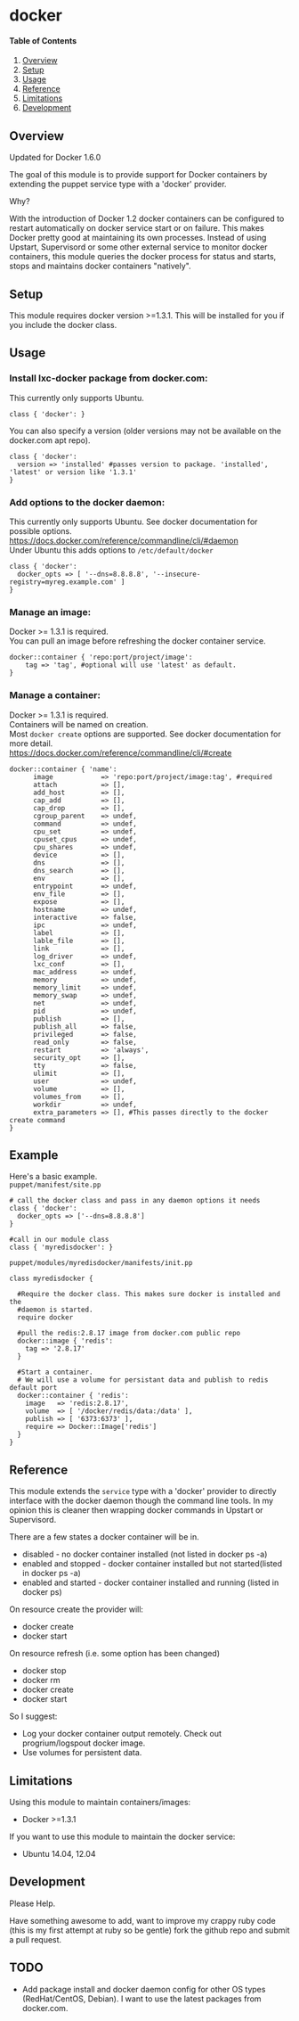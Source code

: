 # docker

#### Table of Contents

1. [Overview](#overview)
2. [Setup](#setup)
3. [Usage](#usage)
4. [Reference](#reference)
5. [Limitations](#limitations)
6. [Development](#development)

## Overview
Updated for Docker 1.6.0

The goal of this module is to provide support for Docker containers by extending
the puppet service type with a 'docker' provider.

Why?  

With the introduction of Docker 1.2 docker containers can be configured to restart automatically on docker service start or on failure. This makes Docker pretty good at maintaining its own processes. Instead of using Upstart, Supervisord or some other external service to monitor docker containers, this module queries the docker process for status and starts, stops and maintains docker containers "natively".  

## Setup

This module requires docker version >=1.3.1. This will be installed for you if you
include the docker class.

## Usage
### Install lxc-docker package from docker.com:
This currently only supports Ubuntu.
```
class { 'docker': }
```

You can also specify a version (older versions may not be available on the docker.com apt repo).
```
class { 'docker':
  version => 'installed' #passes version to package. 'installed', 'latest' or version like '1.3.1'
}
```

### Add options to the docker daemon:
This currently only supports Ubuntu.
See docker documentation for possible options.  
https://docs.docker.com/reference/commandline/cli/#daemon  
Under Ubuntu this adds options to `/etc/default/docker`
```
class { 'docker':
  docker_opts => [ '--dns=8.8.8.8', '--insecure-registry=myreg.example.com' ]
}
```

### Manage an image:
Docker >= 1.3.1 is required.  
You can pull an image before refreshing the docker container service.  
```
docker::container { 'repo:port/project/image':
    tag => 'tag', #optional will use 'latest' as default.
}
```

### Manage a container:
Docker >= 1.3.1 is required.  
Containers will be named on creation.  
Most `docker create` options are supported. See docker documentation for more detail.  
https://docs.docker.com/reference/commandline/cli/#create
```
docker::container { 'name':
      image            => 'repo:port/project/image:tag', #required
      attach           => [],
      add_host         => [],
      cap_add          => [],
      cap_drop         => [],
      cgroup_parent    => undef,
      command          => undef,
      cpu_set          => undef,
      cpuset_cpus      => undef,
      cpu_shares       => undef,
      device           => [],
      dns              => [],
      dns_search       => [],
      env              => [],
      entrypoint       => undef,
      env_file         => [],
      expose           => [],
      hostname         => undef,
      interactive      => false,
      ipc              => undef,
      label            => [],
      lable_file       => [],
      link             => [],
      log_driver       => undef,
      lxc_conf         => [],
      mac_address      => undef,
      memory           => undef,
      memory_limit     => undef,
      memory_swap      => undef,
      net              => undef,
      pid              => undef,
      publish          => [],
      publish_all      => false,
      privileged       => false,
      read_only        => false,
      restart          => 'always',
      security_opt     => [],
      tty              => false,
      ulimit           => [],
      user             => undef,
      volume           => [],
      volumes_from     => [],
      workdir          => undef,
      extra_parameters => [], #This passes directly to the docker create command
}
```

## Example
Here's a basic example.  
`puppet/manifest/site.pp`
```
# call the docker class and pass in any daemon options it needs
class { 'docker':
  docker_opts => ['--dns=8.8.8.8']
}

#call in our module class
class { 'myredisdocker': }
```
`puppet/modules/myredisdocker/manifests/init.pp`
```
class myredisdocker {

  #Require the docker class. This makes sure docker is installed and the
  #daemon is started.
  require docker

  #pull the redis:2.8.17 image from docker.com public repo
  docker::image { 'redis':
    tag => '2.8.17'
  }

  #Start a container.
  # We will use a volume for persistant data and publish to redis default port
  docker::container { 'redis':
    image   => 'redis:2.8.17',
    volume  => [ '/docker/redis/data:/data' ],
    publish => [ '6373:6373' ],
    require => Docker::Image['redis']
  }
}
```

## Reference

This module extends the `service` type with a 'docker' provider to directly interface with the docker daemon though the command line tools. In my opinion this is cleaner then wrapping docker commands in Upstart or Supervisord.

There are a few states a docker container will be in.
  * disabled - no docker container installed (not listed in docker ps -a)
  * enabled and stopped - docker container installed but not started(listed in docker ps -a)
  * enabled and started - docker container installed and running (listed in docker ps)

On resource create the provider will:
  * docker create
  * docker start

On resource refresh (i.e. some option has been changed)
  * docker stop
  * docker rm
  * docker create
  * docker start

So I suggest:
  * Log your docker container output remotely. Check out progrium/logspout docker image.
  * Use volumes for persistent data.

## Limitations

Using this module to maintain containers/images:
 * Docker >=1.3.1

If you want to use this module to maintain the docker service:
 * Ubuntu 14.04, 12.04

## Development
Please Help.

Have something awesome to add, want to improve my crappy ruby code (this is my
 first attempt at ruby so be gentle) fork the github repo and submit a pull request.

## TODO
  * Add package install and docker daemon config for other OS types (RedHat/CentOS, Debian). I want to use the latest packages from docker.com.
